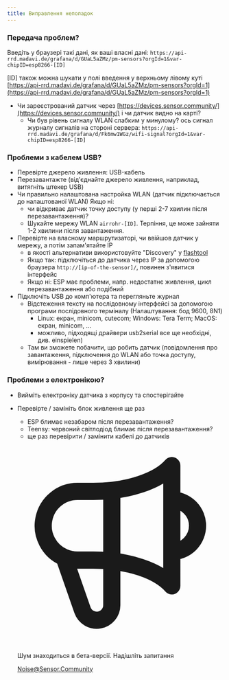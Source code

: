 ```yaml
---
title: Виправлення неполадок
---
```


### Передача проблем?
Введіть у браузері такі дані, як ваші власні дані:
`https://api-rrd.madavi.de/grafana/d/GUaL5aZMz/pm-sensors?orgId=1&var-chipID=esp8266-[ID]`

[ID] також можна шукати у полі введення у верхньому лівому куті [https://api-rrd.madavi.de/grafana/d/GUaL5aZMz/pm-sensors?orgId=1](https://api-rrd.madavi.de/grafana/d/GUaL5aZMz/pm-sensors?orgId=1)

* Чи зареєстрований датчик через [https://devices.sensor.community/](https://devices.sensor.community/) і чи датчик видно на карті?
    * Чи був рівень сигналу WLAN слабким у минулому?
        ось сигнал журналу сигналів на стороні сервера: `https://api-rrd.madavi.de/grafana/d/Fk6mw1WGz/wifi-signal?orgId=1&var-chipID=esp8266-[ID]`
        

### Проблеми з кабелем USB?
* Перевірте джерело живлення: USB-кабель
* Перезавантажте (від'єднайте джерело живлення, наприклад, витягніть штекер USB)
* Чи правильно налаштована настройка WLAN (датчик підключається до налаштованої WLAN) Якщо ні:
    * чи відкриває датчик точку доступу (у перші 2-7 хвилин після перезавантаження)?
    * Шукайте мережу WLAN `airrohr-[ID]`. Терпіння, це може зайняти 1-2 хвилини після завантаження.
* Перевірте на власному маршрутизаторі, чи ввійшов датчик у мережу, а потім запам'ятайте IP
    * в якості альтернативи використовуйте "Discovery" у [flashtool](https://github.com/opendata-stuttgart/airrohr-firmware-flasher/)
    * Якщо так: підключіться до датчика через IP за допомогою браузера `http://[ip-of-the-sensor]/`, повинен з'явитися інтерфейс
    * Якщо ні: ESP має проблеми, напр. недостатнє живлення, цикл перезавантаження або подібний
* Підключіть USB до комп'ютера та перегляньте журнал
    * Відстеження тексту на послідовному інтерфейсі за допомогою програми послідовного терміналу (Налаштування: бод 9600, 8N1)
        * Linux: екран, minicom, cutecom; Windows: Tera Term; MacOS: екран, minicom, ...
        * можливо, підходящі драйвери usb2serial все ще необхідні, див. einspielen)
    * Там ви зможете побачити, що робить датчик (повідомлення про завантаження, підключення до WLAN або точка доступу, вимірювання - лише через 3 хвилини)

### Проблеми з електронікою?
* Вийміть електроніку датчика з корпусу та спостерігайте
* Перевірте / замініть блок живлення ще раз
    * ESP блимає незабаром після перезавантаження?
    * Teensy: червоний світлодіод блимає після перезавантаження?
    * ще раз перевірити / замінити кабелі до датчиків


  <div class="max-w-screen-xl mx-auto pt-5">
      <div class="p-2 rounded-lg bg-indigo-100 shadow-lg sm:p-3">
      <div class="flex items-center">
            <span class="p-2 rounded-lg bg-indigo-500">
              <svg class="h-8 w-8 text-white" fill="none" viewBox="0 0 24 24" stroke="currentColor">
                <path stroke-linecap="round" stroke-linejoin="round" stroke-width="2" d="M11 5.882V19.24a1.76 1.76 0 01-3.417.592l-2.147-6.15M18 13a3 3 0 100-6M5.436 13.683A4.001 4.001 0 017 6h1.832c4.1 0 7.625-1.234 9.168-3v14c-1.543-1.766-5.067-3-9.168-3H7a3.988 3.988 0 01-1.564-.317z" />
              </svg>
            </span>
        <div class="flex flex-wrap">
          <div class="flex-wrap flex">
            <p class="pt-1 text-indigo-700 font-medium">
                Шум знаходиться в бета-версії. Надішліть запитання </p>
          <a href="mailto:Noise@Sensor.Community" class="ml-1 font-medium underline text-white hover:text-yellow-600">
                  Noise@Sensor.Community</a>
          </div>
           </div>
      </div>
    </div>
  </div>
